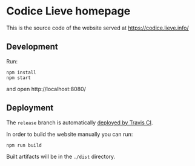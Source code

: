 Codice Lieve homepage
=====================

This is the source code of the website served at https://codice.lieve.info/


Development
-----------

Run:

```
npm install
npm start
```

and open http://localhost:8080/


Deployment
----------

The `release` branch is automatically [deployed by Travis CI](https://travis-ci.org/codice-lieve/codice.lieve.info).

In order to build the website manually you can run:

```
npm run build
```

Built artifacts will be in the `./dist` directory.

